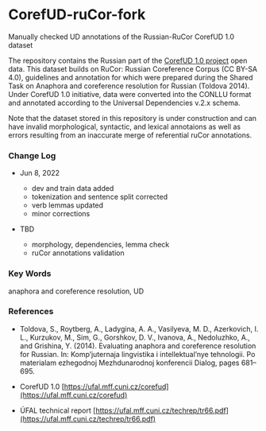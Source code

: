 # CorefUD-ruCor-fork
Manually checked UD annotations of the Russian-RuCor CorefUD 1.0 dataset  

The repository contains the Russian part of the [CorefUD 1.0 project](https://ufal.mff.cuni.cz/corefud) open data. This dataset builds on RuCor: Russian Coreference Corpus (CC BY-SA 4.0), guidelines and annotation for which were prepared during the Shared Task on Anaphora and coreference resolution for Russian (Toldova 2014). Under CorefUD 1.0 initiative, data were converted into the CONLLU format and annotated according to the Universal Dependencies v.2.x schema. 

Note that the dataset stored in this repository is under construction and can have invalid morphological, syntactic, and lexical annotaions as well as errors resulting from an inaccurate merge of referential ruCor annotations.

### Change Log

* Jun 8, 2022
  * dev and train data added  
  * tokenization and sentence split corrected  
  * verb lemmas updated  
  * minor corrections  

* TBD  
  * morphology, dependencies, lemma check  
  * ruCor annotations validation  

### Key Words
anaphora and coreference resolution, UD

### References

* Toldova, S., Roytberg, A., Ladygina, A. A., Vasilyeva, M. D., Azerkovich, I. L., Kurzukov, M., Sim, G., Gorshkov, D. V., Ivanova, A., Nedoluzhko, A., and Grishina, Y. (2014). Evaluating anaphora and coreference resolution for Russian. In: Komp’juternaja lingvistika i intellektual’nye tehnologii. Po materialam ezhegodnoj Mezhdunarodnoj konferencii Dialog, pages 681–695.

* CorefUD 1.0 [https://ufal.mff.cuni.cz/corefud](https://ufal.mff.cuni.cz/corefud)

* ÚFAL technical report [https://ufal.mff.cuni.cz/techrep/tr66.pdf](https://ufal.mff.cuni.cz/techrep/tr66.pdf)
